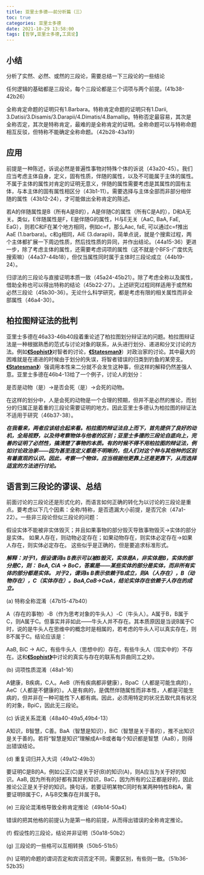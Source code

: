 ```yaml
---
title: 亚里士多德——前分析篇（三）
toc: true
categories: 亚里士多德
date: 2021-10-29 13:58:00
tags: [哲学,亚里士多德,工具论]
---
```


## 小结

分析了实然、必然、或然的三段论，需要总结一下三段论的一些结论

任何逻辑的基础都是三段论，每个三段论都是三个词项与两个前提。(41b38-42b26）

全称肯定命题的证明只有1.Barbara。特称肯定命题的证明只有1.Darii, 3.Datisi/3.Disamis/3.Darapii/4.Dimatis/4.Bamallip。特称否定最容易，其次是全称否定，其次是特称肯定，最难的是全称肯定的证明。全称命题可以与特称命题相互反驳，但特称不能确定全称命题。（42b28-43a19）

## 应用

前提是一种陈述，诉说必然是普遍性事物对特殊个体的诉说（43a20-45）。我们应当考虑主体自身，定义，固有性质，伴随的属性，以及不可能属于主体的属性。不属于主体的属性对肯定的证明无意义，伴随的属性需要考虑是其属性的固有主体，与本主体的固有属性相区分（43b1-11）。需要选择与主体全部而非部分相伴随的属性（43b12-24），才可能做出全称肯定的陈述。

若A的伴随属性是B（所有A是B的），A是伴随C的属性（所有C是A的），D和A无关。类似，E伴随属性是F，E是伴随G的属性，H与E无关（AaC, BaA, FaE, EaG），则若C和F在某个地方相同，例如c=f，那么Aac, faE, 可以通过c=f推出AaE (1.barbara)。c和g相同，AiE (3.darapii)，简单点说，就是个搜索过程，两个主体都扩展一下周边性质，然后找性质的异同，并作出结论。（44a15-36）更进一步，除了考虑主体的属性，还需要考虑词项的属性（这不就是个BFS-广度优先搜索嘛）（44a37-44b18），但仅当属性同时属于主体时三段论成立（44b19-24）。

归谬法的三段论与直接证明本质一致（45a24-45b21）。除了考虑全称以及属性，借助全称也可以得出特称的结论（45b22-27）。上述研究过程同样适用于或然和必然三段论（45b30-36）。无论什么科学研究，都是考虑有限的相关属性而非全部属性（46a4-30）。

## 柏拉图辩证法的批判

亚里士多德在46a33-46b40段着重论述了柏拉图划分辩证法的问题。柏拉图辩证法是一种根据熟悉的范式与讨论对象的联系，从头进行划分、递进和分叉讨论的方法。例如[**《Sophist》**](/2021/09/04/柏拉图对话录——智者篇/)对智者的讨论，[**《Statesman》**](/2021/09/06/柏拉图对话录——政治家篇/)）对政治家的讨论。其中最大的困难就是在递进的时候由于划分的失误，将智者错误的归类到钓鱼的某旁支。[**《Statesman》**](/2021/09/06/柏拉图对话录——政治家篇/)）强调用本性来二分就不会发生这种事，但这样的解释仍然差强人意。亚里士多德在46b4-13给了一个例子，讨论人的划分：

是否是动物（是）->是否会死（是）->会死的动物。

在这样的划分中，人是会死的动物是一个合理的预期，但并不是必然的推论，而划分的归属正是着重的三段论需要证明的地方。因此亚里士多德认为柏拉图的辩证法不适用于研究（46b37-38）。

***在我看来，两者应该结合起来看。柏拉图的辩证法自上而下，首先提供了良好的动机，全局视野，以及待考察物体与他者的区别；亚里士多德的三段论自底向上，完善的证明了必然性，搞清楚了事物的本质。有的时候不得不用柏拉图的辩证法，例如讨论政治家——因为甚至连定义都是不明晰的，但人们对这个种与其他种的区别有着直观的认识。因此，考察一个物体，应当根据他更靠上还是更靠下，从而选择适宜的方法进行讨论。***

## 语言到三段论的谬误、总结

前面讨论的三段论还是形式化的，而语言如何正确的转化为以讨论的三段论是重点。要考虑以下几个因素：全称/特称，是否遗漏大小前提，是否冗余（47a1-22）。一些非三段论但似三段论的问题：

假设实体不能被非实体毁灭；并且如果事物的部分毁灭导致事物毁灭->实体的部分是实体。
如果人存在，则动物必定存在；如果动物存在，则实体必定存在->如果人存在，则实体必定存在。
这些似乎是正确的，但是要追求标准形式。

***解释：对于1，假设谓词is B表示可以被B毁灭，实体是A，非实体是B，实体的部分是C，则：
BeA, CiA -> BoC，答案是——某些实体的部分是实体，而非所有实体的部分都是实体。
对于2，谓词is B表示依赖于B成立，则A（人存在），B（动物存在），C（实体存在）。BaA,CaB->CaA，结论实体存在依赖于人存在的成立。***

(a) 特称全称混淆（47b15-47b40）

A（存在的事物）-B（作为思考对象的牛头人）-C（牛头人）。A属于B，B属于C，则A属于C。但事实并非如此——牛头人并不存在。其本质原因是当说B属于C时，说的是牛头人在思维中的概念时是相属的，若考虑的牛头人可以真实存在，则B不属于C。结论应该是：

AaB, BiC -> AiC，有些牛头人（思想中的）存在，有些牛头人（现实中的）不存在。这和[**《Sophist》**](/2021/09/04/柏拉图对话录——智者篇/)中讨论的真实与存在的联系有异曲同工之妙。

(b) 词项性质混淆（48a1-16）

A健康，B疾病，C人。AeB（所有疾病都非健康），BpaC（人都是可能生病的），AeC（人都是不健康的）。人是有病的，是偶然伴随属性而非本性，人都是可能生病的，但并非在一种可能性下人都有病。因此，必须用特定的状况去取代具有状况的对象，BpiC，因此无三段论。

(c) 诉说关系混淆（48a40-49a5,49b4-13）

A知识，B智慧，C善。BaA（智慧是知识），BiC（智慧是关于善的），推不出知识是关于善的。若将“智慧是知识”理解成A=B或者每个知识都是智慧（AaB），则得出错误结论。

(d) 重复词归并入大词（49a12-49b3）

要证明C是B的A，例如公正(C)是关于好(B)的知识(A)，则A应当为关于好的知识。AaB, 因为所有的好都有其好的知识，BaC，因为所有的公正都是好的，因此推论公正是关于好的知识。换句话，若要证明某物C同时有某两种特性B和A，需要证明B属于C，A与B交集存在并属于B。

(e) 三段论混淆格导致全称肯定推论（49b14-50a4）

错误的把其他格的前提认为是第一格的前提，从而得出错误的全称肯定推论。

(f) 假设性的三段论，结论并非证明（50a18-50b2）

(g) 三段论的一些格可以互相转换（50b5-51b5）

(h) 证明的命题的谓词否定和宾词否定不同，需要区别，有些则一致。（51b36-52b35）